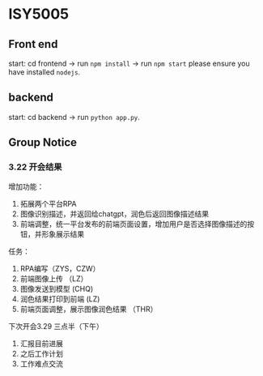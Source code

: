 # ISY5005

## Front end
start: cd frontend -> run `npm install` -> run `npm start`
please ensure you have installed `nodejs`.


## backend
start: cd backend -> run `python app.py`.


## Group Notice
### 3.22 开会结果
增加功能：
1. 拓展两个平台RPA
2. 图像识别描述，并返回给chatgpt，润色后返回图像描述结果
3. 前端调整，统一平台发布的前端页面设置，增加用户是否选择图像描述的按钮，并形象展示结果

任务：
1. RPA编写（ZYS，CZW）
2. 前端图像上传 （LZ）
3. 图像发送到模型 (CHQ)
4. 润色结果打印到前端 (LZ)
5. 前端页面调整，展示图像润色结果 （THR）

下次开会3.29 三点半（下午）
1. 汇报目前进展
2. 之后工作计划
3. 工作难点交流
